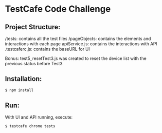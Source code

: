 # TestCafe Code Challenge

Project Structure:
------------
/tests: contains all the test files
/pageObjects: contains the elements and interactions with each page
apiService.js: contains the interactions with API
.testcaferc.js: contains the baseURL for UI

Bonus: test5_resetTest3.js was created to reset the device list with the previous status before Test3

Installation:
------------

```bash
$ npm install
```

Run:
------------
With UI and API running, execute:

```bash
$ testcafe chrome tests
```
